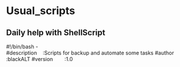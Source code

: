 # Usual_scripts

## Daily help with ShellScript

#!/bin/bash -       
#description    :Scripts for backup and automate some tasks
#author		 	:blackALT
#version        :1.0   
